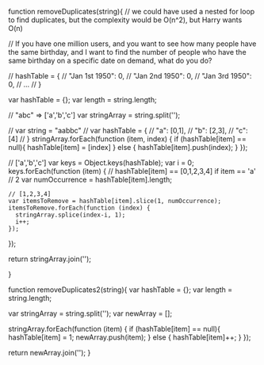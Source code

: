 function removeDuplicates(string){
  // we could have used a nested for loop to find duplicates, but the complexity would be O(n^2), but Harry wants O(n)

  // If you have one million users, and you want to see how many people have the same birthday, and I want to find the number of people who have the same birthday on a specific date on demand, what do you do?

  // hashTable = {
  //   "Jan 1st 1950": 0,
  //   "Jan 2nd 1950": 0,
  //   "Jan 3rd 1950": 0,
  //   ...
  // }

  var hashTable = {};
  var length = string.length;

  // "abc" => ['a','b','c']
  var stringArray = string.split('');

  // var string = "aabbc"
 // var hashTable = {
  //   "a": [0,1],
  //   "b": [2,3],
  //   "c": [4]
  // }
  stringArray.forEach(function (item, index) {
    if (hashTable[item] == null){
      hashTable[item] = [index]
    } else {
      hashTable[item].push(index);
    }
  });

  // ['a','b','c']
  var keys = Object.keys(hashTable);
  var i = 0;
  keys.forEach(function (item) {
    // hashTable[item] == [0,1,2,3,4] if item == 'a'
    // 2
    var numOccurrence = hashTable[item].length;

    // [1,2,3,4]
    var itemsToRemove = hashTable[item].slice(1, numOccurrence);
    itemsToRemove.forEach(function (index) {
      stringArray.splice(index-i, 1);
      i++;
    });
  });

  return stringArray.join('');

}

function removeDuplicates2(string){
  var hashTable = {};
  var length = string.length;

  var stringArray = string.split('');
  var newArray = [];

  stringArray.forEach(function (item) {
    if (hashTable[item] == null){
      hashTable[item] = 1;
      newArray.push(item);
    } else {
      hashTable[item]++;
    }
  });

  return newArray.join('');
}
